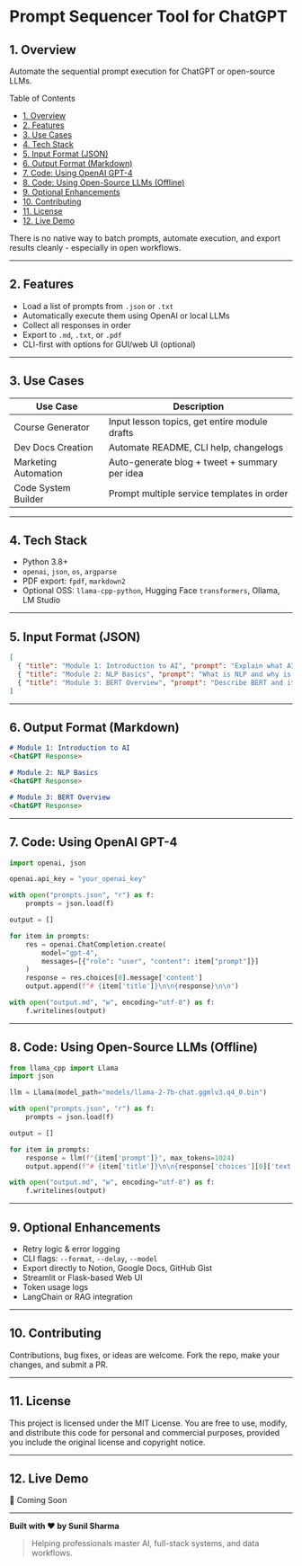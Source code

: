 # Prompt Sequencer Tool for ChatGPT

## 1. Overview

Automate the sequential prompt execution for ChatGPT or open-source LLMs.

Table of Contents
  - [1. Overview](#overview)
  - [2. Features](#2-features)
  - [3. Use Cases](#3-use-cases)
  - [4. Tech Stack](#4-tech-stack)
  - [5. Input Format (JSON)](#5-input-format-json)
  - [6. Output Format (Markdown)](#6-output-format-markdown)
  - [7. Code: Using OpenAI GPT-4](#7-code-using-openai-gpt-4)
  - [8. Code: Using Open-Source LLMs (Offline)](#8-code-using-open-source-llms-offline)
  - [9. Optional Enhancements](#9-optional-enhancements)
  - [10. Contributing](#10-contributing)
  - [11. License](#11-license)
  - [12. Live Demo](#12-live-demo)

There is no native way to batch prompts, automate execution, and export results cleanly - especially in open workflows.

---

## 2. Features

- Load a list of prompts from `.json` or `.txt`
- Automatically execute them using OpenAI or local LLMs
- Collect all responses in order
- Export to `.md`, `.txt`, or `.pdf`
- CLI-first with options for GUI/web UI (optional)

---

## 3. Use Cases

| Use Case             | Description                                   |
| -------------------- | --------------------------------------------- |
| Course Generator     | Input lesson topics, get entire module drafts |
| Dev Docs Creation    | Automate README, CLI help, changelogs         |
| Marketing Automation | Auto-generate blog + tweet + summary per idea |
| Code System Builder  | Prompt multiple service templates in order    |

---

## 4. Tech Stack

- Python 3.8+
- `openai`, `json`, `os`, `argparse`
- PDF export: `fpdf`, `markdown2`
- Optional OSS: `llama-cpp-python`, Hugging Face `transformers`, Ollama, LM Studio

---

## 5. Input Format (JSON)

```json
[
  { "title": "Module 1: Introduction to AI", "prompt": "Explain what AI is in simple terms." },
  { "title": "Module 2: NLP Basics", "prompt": "What is NLP and why is it important?" },
  { "title": "Module 3: BERT Overview", "prompt": "Describe BERT and its architecture." }
]
```

---

## 6. Output Format (Markdown)

```markdown
# Module 1: Introduction to AI
<ChatGPT Response>

# Module 2: NLP Basics
<ChatGPT Response>

# Module 3: BERT Overview
<ChatGPT Response>
```

---

## 7. Code: Using OpenAI GPT-4

```python
import openai, json

openai.api_key = "your_openai_key"

with open("prompts.json", "r") as f:
    prompts = json.load(f)

output = []

for item in prompts:
    res = openai.ChatCompletion.create(
        model="gpt-4",
        messages=[{"role": "user", "content": item["prompt"]}]
    )
    response = res.choices[0].message['content']
    output.append(f"# {item['title']}\n\n{response}\n\n")

with open("output.md", "w", encoding="utf-8") as f:
    f.writelines(output)
```

---

## 8. Code: Using Open-Source LLMs (Offline)

```python
from llama_cpp import Llama
import json

llm = Llama(model_path="models/llama-2-7b-chat.ggmlv3.q4_0.bin")

with open("prompts.json", "r") as f:
    prompts = json.load(f)

output = []

for item in prompts:
    response = llm(f"{item['prompt']}", max_tokens=1024)
    output.append(f"# {item['title']}\n\n{response['choices'][0]['text'].strip()}\n\n")

with open("output.md", "w", encoding="utf-8") as f:
    f.writelines(output)
```

---

## 9. Optional Enhancements

- Retry logic & error logging
- CLI flags: `--format`, `--delay`, `--model`
- Export directly to Notion, Google Docs, GitHub Gist
- Streamlit or Flask-based Web UI
- Token usage logs
- LangChain or RAG integration

---

## 10. Contributing

Contributions, bug fixes, or ideas are welcome. Fork the repo, make your changes, and submit a PR.

---

## 11. License

This project is licensed under the MIT License. You are free to use, modify, and distribute this code for personal and commercial purposes, provided you include the original license and copyright notice.

---

## 12. Live Demo

📎 Coming Soon

---

**Built with ❤️ by Sunil Sharma**

> Helping professionals master AI, full-stack systems, and data workflows.

